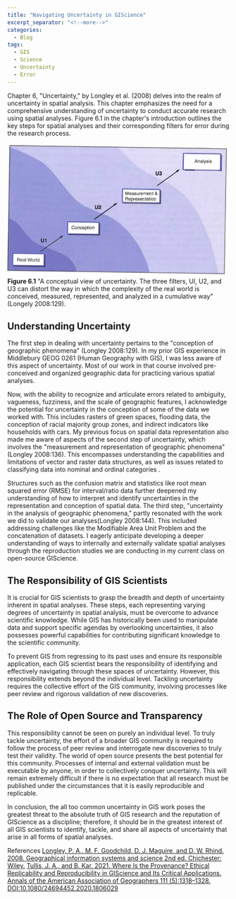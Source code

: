 ```yaml
---
title: "Navigating Uncertainty in GIScience"
excerpt_separator: "<!--more-->"
categories:
  - Blog
tags: 
  - GIS
  - Science
  - Uncertainty 
  - Error
---
```

Chapter 6, "Uncertainty," by Longley et al. (2008) delves into the realm of uncertainty in spatial analysis. This chapter emphasizes the need for a comprehensive understanding of uncertainty to conduct accurate research using spatial analyses. Figure 6.1 in the chapter's introduction outlines the key steps for spatial analyses and their corresponding filters for error during the research process.

![Figure 6.1](/assets/images/figure6.png) 
**Figure 6.1** "A conceptual view of uncertainty. The three filters, Ul, U2, and U3 can distort the way in which the complexity of the real world is conceived, measured, represented, and analyzed in a cumulative way" (Longely 2008:129).

## Understanding Uncertainty

The first step in dealing with uncertainty pertains to the "conception of geographic phenomena" (Longley 2008:129). In my prior GIS experience in Middlebury GEOG 0261 (Human Geography with GIS), I was less aware of this aspect of uncertainty. Most of our work in that course involved pre-conceived and organized geographic data for practicing various spatial analyses.

Now, with the ability to recognize and articulate errors related to ambiguity, vagueness, fuzziness, and the scale of geographic features, I acknowledge the potential for uncertainty in the conception of some of the data we worked with. This includes rasters of green spaces, flooding data, the conception of racial majority group zones, and indirect indicators like households with cars. My previous focus on spatial data representation also made me aware of aspects of the second step of uncertainty, which involves the "measurement and representation of geographic phenomena"(Longley 2008:136). This encompasses understanding the capabilities and limitations of vector and raster data structures, as well as issues related to classifying data into nominal and ordinal categories .

Structures such as the confusion matrix and statistics like root mean squared error (RMSE) for interval/ratio data further deepened my understanding of how to interpret and identify uncertainties in the representation and conception of spatial data. The third step, "uncertainty in the analysis of geographic phenomena," partly resonated with the work we did to validate our analyses(Longley 2008:144). This included addressing challenges like the Modifiable Area Unit Problem and the concatenation of datasets. I eagerly anticipate developing a deeper understanding of ways to internally and externally validate spatial analyses through the reproduction studies we are conducting in my current class on open-source GIScience.

## The Responsibility of GIS Scientists

It is crucial for GIS scientists to grasp the breadth and depth of uncertainty inherent in spatial analyses. These steps, each representing varying degrees of uncertainty in spatial analysis, must be overcome to advance scientific knowledge. While GIS has historically been used to manipulate data and support specific agendas by overlooking uncertainties, it also possesses powerful capabilities for contributing significant knowledge to the scientific community.

To prevent GIS from regressing to its past uses and ensure its responsible application, each GIS scientist bears the responsibility of identifying and effectively navigating through these spaces of uncertainty. However, this responsibility extends beyond the individual level. Tackling uncertainty requires the collective effort of the GIS community, involving processes like peer review and rigorous validation of new discoveries.

## The Role of Open Source and Transparency

This responsibility cannot be seen on purely an individual level. To truly tackle uncertainty, the effort of a broader GIS community is required to follow the process of peer review and interrogate new discoveries to truly test their validity. The world of open source presents the best potential for this community. Processes of internal and external validation must be executable by anyone, in order to collectively conquer uncertainty. This will remain extremely difficult if there is no expectation that all research must be published under the circumstances that it is easily reproducible and replicable. 

In conclusion, the all too common uncertainty in GIS work poses the greatest threat to the absolute truth of GIS research and the reputation of GIScience as a discipline; therefore, it should be in the greatest interest of all GIS scientists to identify, tackle, and share all aspects of uncertainty that arise in all forms of spatial analyses.

References
[Longley, P. A., M. F. Goodchild, D. J. Maguire, and D. W. Rhind. 2008. Geographical information systems and science 2nd ed. Chichester: Wiley.](https://www.wiley.com/en-nz/Geographical+Information+Systems:+Principles,+Techniques,+Management+and+Applications,+2nd+Edition,+Abridged-p-9780471735458)
[Tullis, J. A., and B. Kar. 2021. Where Is the Provenance? Ethical Replicability and Reproducibility in GIScience and Its Critical Applications. Annals of the American Association of Geographers 111 (5):1318–1328. DOI:10.1080/24694452.2020.1806029](https://www.tandfonline.com/doi/full/10.1080/24694452.2020.1806029)

